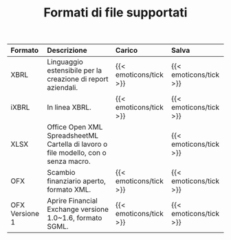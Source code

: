﻿---
title: Formati di file supportati
keywords: finance,xbrl,ixbrl,xlsx,ofx
type: docs
weight: 20
url: /it/python-net/supported-file-formats/
description:  Python Finance La libreria API supporta formati di file inclusi XBRL, iXBRL, XLSX e OFX.
---
|**Formato**|**Descrizione**|**Carico**|**Salva**|
|:- |:- |:- |:- |
|XBRL|Linguaggio estensibile per la creazione di report aziendali.|{{< emoticons/tick >}}|{{< emoticons/tick >}}|
|iXBRL|In linea XBRL.|{{< emoticons/tick >}}|{{< emoticons/tick >}}|
|XLSX|Office Open XML SpreadsheetML Cartella di lavoro o file modello, con o senza macro.||{{< emoticons/tick >}}|
|OFX|Scambio finanziario aperto, formato XML.|{{< emoticons/tick >}}|{{< emoticons/tick >}}|
|OFX Versione 1|Aprire Financial Exchange versione 1.0~1.6, formato SGML.|{{< emoticons/tick >}}|{{< emoticons/tick >}}|
